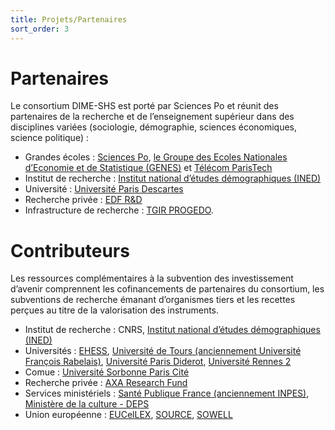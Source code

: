 ```yaml
---
title: Projets/Partenaires
sort_order: 3
---
```


# Partenaires
Le consortium DIME-SHS est porté par Sciences Po et réunit des partenaires de la recherche et de l’enseignement supérieur dans des disciplines variées (sociologie, démographie, sciences économiques, science politique) :
- Grandes écoles : [Sciences Po](http://sciencespo.fr/fr), [le Groupe des Ecoles Nationales d’Economie et de Statistique (GENES)](http://www.groupe-genes.fr/) et [Télécom ParisTech](https://www.telecom-paristech.fr/)
- Institut de recherche : [Institut national d’études démographiques (INED)](https://www.ined.fr/)
- Université : [Université Paris Descartes](https://www.univ-paris5.fr/)
- Recherche privée : [EDF R&D](https://www.edf.fr/groupe-edf/qui-sommes-nous/activites/recherche-et-developpement)
- Infrastructure de recherche : [TGIR PROGEDO](www.progedo.fr).

# Contributeurs
Les ressources complémentaires à la subvention des investissement d’avenir comprennent les cofinancements de partenaires du consortium, les subventions de recherche émanant d’organismes tiers et les recettes perçues au titre de la valorisation des instruments.
- Institut de recherche : CNRS, [Institut national d’études démographiques (INED)](https://www.ined.fr/)
- Universités : [EHESS](https://www.ehess.fr/), [Université de Tours (anciennement Université François Rabelais)](https://www.univ-tours.fr/), [Université Paris Diderot](https://www.univ-paris-diderot.fr/), [Université Rennes 2](https://www.univ-rennes2.fr/)
- Comue : [Université Sorbonne Paris Cité](http://www.sorbonne-paris-cite.fr/)
- Recherche privée : [AXA Research Fund](https://www.axa-research.org/fr)
- Services ministériels : [Santé Publique France (anciennement INPES)](https://www.santepubliquefrance.fr/), [Ministère de la culture - DEPS](http://www.culture.gouv.fr/Thematiques/Etudes-et-statistiques/Le-DEPS)
- Union européenne : [EUCelLEX](https://www.eucellex.eu/), [SOURCE](http://www.societalsecurity.net/), [SOWELL](http://www.erc-sowell.com/) 
